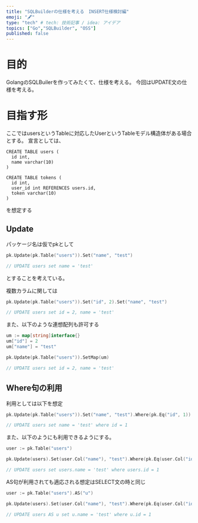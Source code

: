 ```yaml
---
title: "SQLBuilderの仕様を考える　INSERT仕様検討編"
emoji: "🖋"
type: "tech" # tech: 技術記事 / idea: アイデア
topics: ["Go","SQLBuilder", "OSS"]
published: false
---
```


# 目的
GolangのSQLBuilerを作ってみたくて、仕様を考える。
今回はUPDATE文の仕様を考える。

# 目指す形
ここではusersというTableに対応したUserというTableモデル構造体がある場合とする。
宣言としては、
```
CREATE TABLE users (
  id int,
  name varchar(10)
)

CREATE TABLE tokens (
  id int,
  user_id int REFERENCES users.id,
  token varchar(10)
)
```
を想定する

## Update

パッケージ名は仮でpkとして

```go
pk.Update(pk.Table("users")).Set("name", "test")

// UPDATE users set name = 'test'
```

とすることを考えている。

複数カラムに関しては

```go
pk.Update(pk.Table("users")).Set("id", 2).Set("name", "test")

// UPDATE users set id = 2, name = 'test'
```

また、以下のような連想配列も許可する

```go
um := map[string]interface{}
um["id"] = 2
um["name"] = "test"

pk.Update(pk.Table("users")).SetMap(um)

// UPDATE users set id = 2, name = 'test'
```

## Where句の利用
利用としては以下を想定

```go
pk.Update(pk.Table("users")).Set("name", "test").Where(pk.Eq("id", 1))

// UPDATE users set name = 'test' where id = 1
```

また、以下のようにも利用できるようにする。

```go
user := pk.Table("users")

pk.Update(users).Set(user.Col("name"), "test").Where(pk.Eq(user.Col("id"), 1))

// UPDATE users set users.name = 'test' where users.id = 1
```

AS句が利用されても適応される想定はSELECT文の時と同じ

```go
user := pk.Table("users").AS("u")

pk.Update(users).Set(user.Col("name"), "test").Where(pk.Eq(user.Col("id"), 1))

// UPDATE users AS u set u.name = 'test' where u.id = 1
```

